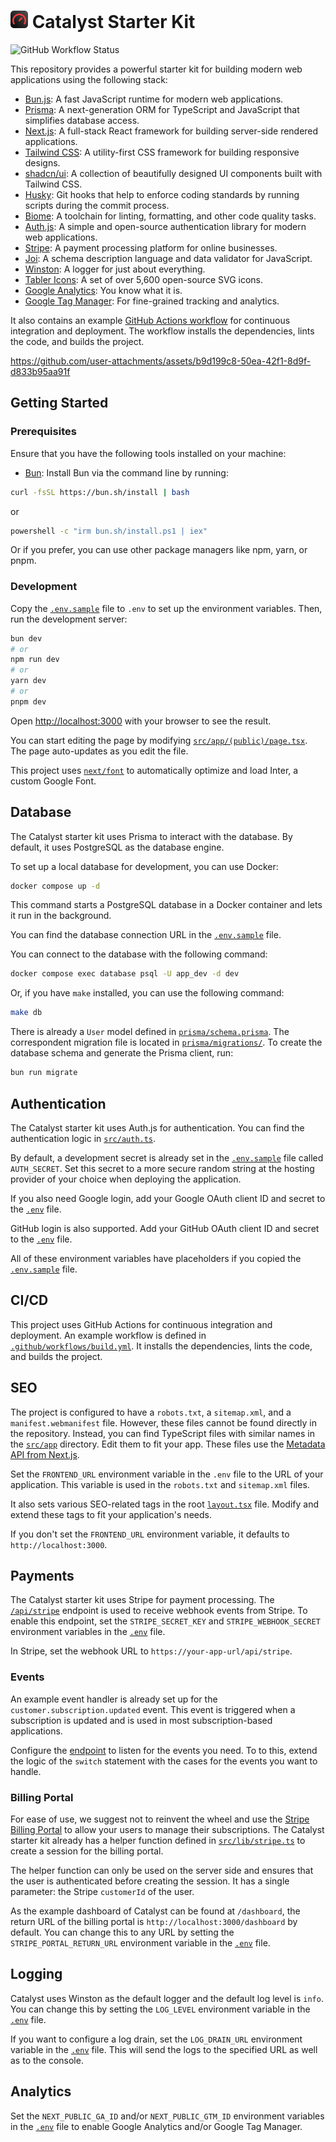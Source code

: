 # <img src="src/app/icon.svg" alt="Catalyst Starter Kit" width="28" height="28" /> Catalyst Starter Kit

![GitHub Workflow Status](https://github.com/kovrichard/catalyst/actions/workflows/build.yml/badge.svg)

This repository provides a powerful starter kit for building modern web applications using the following stack:

- [Bun.js](https://bun.sh/): A fast JavaScript runtime for modern web applications.
- [Prisma](https://www.prisma.io/): A next-generation ORM for TypeScript and JavaScript that simplifies database access.
- [Next.js](https://nextjs.org/): A full-stack React framework for building server-side rendered applications.
- [Tailwind CSS](https://tailwindcss.com/): A utility-first CSS framework for building responsive designs.
- [shadcn/ui](https://ui.shadcn.com/): A collection of beautifully designed UI components built with Tailwind CSS.
- [Husky](https://typicode.github.io/husky/): Git hooks that help to enforce coding standards by running scripts during the commit process.
- [Biome](https://biomejs.dev/): A toolchain for linting, formatting, and other code quality tasks.
- [Auth.js](https://authjs.dev): A simple and open-source authentication library for modern web applications.
- [Stripe](https://stripe.com/): A payment processing platform for online businesses.
- [Joi](https://joi.dev/): A schema description language and data validator for JavaScript.
- [Winston](https://github.com/winstonjs/winston): A logger for just about everything.
- [Tabler Icons](https://tablericons.com/): A set of over 5,600 open-source SVG icons.
- [Google Analytics](https://analytics.google.com/): You know what it is.
- [Google Tag Manager](https://tagmanager.google.com/): For fine-grained tracking and analytics.

It also contains an example [GitHub Actions workflow](/.github/workflows/build.yml) for continuous integration and deployment. The workflow installs the dependencies, lints the code, and builds the project.

https://github.com/user-attachments/assets/b9d199c8-50ea-42f1-8d9f-d833b95aa91f

## Getting Started

### Prerequisites

Ensure that you have the following tools installed on your machine:

- [Bun](https://bun.sh): Install Bun via the command line by running:

```bash
curl -fsSL https://bun.sh/install | bash
```

or

```bash
powershell -c "irm bun.sh/install.ps1 | iex"
```

Or if you prefer, you can use other package managers like npm, yarn, or pnpm.

### Development

Copy the [`.env.sample`](.env.sample) file to `.env` to set up the environment variables. Then, run the development server:

```bash
bun dev
# or
npm run dev
# or
yarn dev
# or
pnpm dev
```

Open [http://localhost:3000](http://localhost:3000) with your browser to see the result.

You can start editing the page by modifying [`src/app/(public)/page.tsx`](<src/app/(public)/page.tsx>). The page auto-updates as you edit the file.

This project uses [`next/font`](https://nextjs.org/docs/basic-features/font-optimization) to automatically optimize and load Inter, a custom Google Font.

## Database

The Catalyst starter kit uses Prisma to interact with the database. By default, it uses PostgreSQL as the database engine.

To set up a local database for development, you can use Docker:

```bash
docker compose up -d
```

This command starts a PostgreSQL database in a Docker container and lets it run in the background.

You can find the database connection URL in the [`.env.sample`](.env.sample?plain=1#L22) file.

You can connect to the database with the following command:

```bash
docker compose exec database psql -U app_dev -d dev
```

Or, if you have `make` installed, you can use the following command:

```bash
make db
```

There is already a `User` model defined in [`prisma/schema.prisma`](prisma/schema.prisma). The correspondent migration file is located in [`prisma/migrations/`](prisma/migrations/). To create the database schema and generate the Prisma client, run:

```bash
bun run migrate
```

## Authentication

The Catalyst starter kit uses Auth.js for authentication. You can find the authentication logic in [`src/auth.ts`](src/auth.ts).

By default, a development secret is already set in the [`.env.sample`](.env.sample) file called `AUTH_SECRET`. Set this secret to a more secure random string at the hosting provider of your choice when deploying the application.

If you also need Google login, add your Google OAuth client ID and secret to the [`.env`](.env.sample?plain=1#L18) file.

GitHub login is also supported. Add your GitHub OAuth client ID and secret to the [`.env`](.env.sample?plain=1#L16) file.

All of these environment variables have placeholders if you copied the [`.env.sample`](.env.sample) file.

## CI/CD

This project uses GitHub Actions for continuous integration and deployment. An example workflow is defined in [`.github/workflows/build.yml`](.github/workflows/build.yml).
It installs the dependencies, lints the code, and builds the project.

## SEO

The project is configured to have a `robots.txt`, a `sitemap.xml`, and a `manifest.webmanifest` file. However, these files cannot be found directly in the repository. Instead, you can find TypeScript files with similar names in the [`src/app`](src/app) directory. Edit them to fit your app. These files use the [Metadata API from Next.js](https://nextjs.org/docs/app/api-reference/file-conventions/metadata).

Set the `FRONTEND_URL` environment variable in the `.env` file to the URL of your application. This variable is used in the `robots.txt` and `sitemap.xml` files.

It also sets various SEO-related tags in the root [`layout.tsx`](src/app/layout.tsx) file. Modify and extend these tags to fit your application's needs.

If you don't set the `FRONTEND_URL` environment variable, it defaults to `http://localhost:3000`.

## Payments

The Catalyst starter kit uses Stripe for payment processing. The [`/api/stripe`](src/app/api/stripe/route.ts) endpoint is used to receive webhook events from Stripe. To enable this endpoint, set the `STRIPE_SECRET_KEY` and `STRIPE_WEBHOOK_SECRET` environment variables in the [`.env`](.env.sample?plain=1#L6) file.

In Stripe, set the webhook URL to `https://your-app-url/api/stripe`.

### Events

An example event handler is already set up for the `customer.subscription.updated` event. This event is triggered when a subscription is updated and is used in most subscription-based applications.

Configure the [endpoint](src/app/api/stripe/route.ts?plain=1#L26) to listen for the events you need. To to this, extend the logic of the `switch` statement with the cases for the events you want to handle.

### Billing Portal

For ease of use, we suggest not to reinvent the wheel and use the [Stripe Billing Portal](https://docs.stripe.com/customer-management) to allow your users to manage their subscriptions. The Catalyst starter kit already has a helper function defined in [`src/lib/stripe.ts`](src/lib/stripe.ts?plain=1#L9) to create a session for the billing portal.

The helper function can only be used on the server side and ensures that the user is authenticated before creating the session. It has a single parameter: the Stripe `customerId` of the user.

As the example dashboard of Catalyst can be found at `/dashboard`, the return URL of the billing portal is `http://localhost:3000/dashboard` by default. You can change this to any URL by setting the `STRIPE_PORTAL_RETURN_URL` environment variable in the [`.env`](.env.sample?plain=1#L8) file. 

## Logging

Catalyst uses Winston as the default logger and the default log level is `info`. You can change this by setting the `LOG_LEVEL` environment variable in the [`.env`](.env.sample?plain=1#L2) file.

If you want to configure a log drain, set the `LOG_DRAIN_URL` environment variable in the [`.env`](.env.sample?plain=1#L3) file. This will send the logs to the specified URL as well as to the console.

## Analytics

Set the `NEXT_PUBLIC_GA_ID` and/or `NEXT_PUBLIC_GTM_ID` environment variables in the [`.env`](.env.sample?plain=1#L25) file to enable Google Analytics and/or Google Tag Manager.
